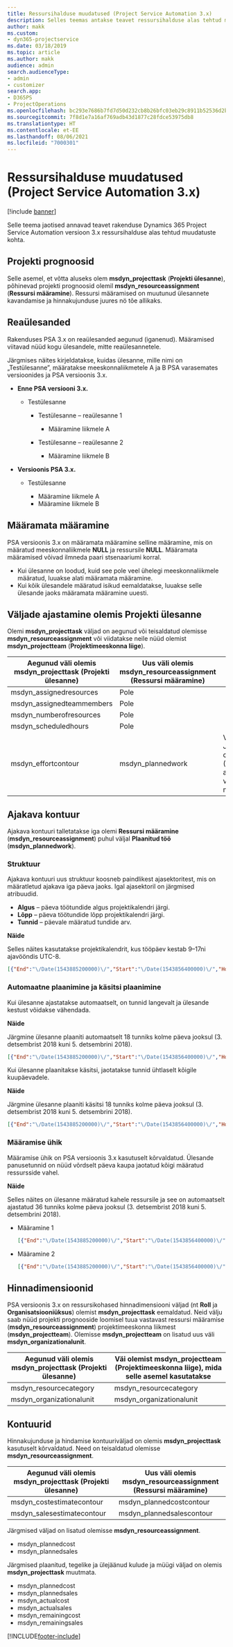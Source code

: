```yaml
---
title: Ressursihalduse muudatused (Project Service Automation 3.x)
description: Selles teemas antakse teavet ressursihalduse alas tehtud muudatuste kohta.
author: makk
ms.custom:
- dyn365-projectservice
ms.date: 03/18/2019
ms.topic: article
ms.author: makk
audience: admin
search.audienceType:
- admin
- customizer
search.app:
- D365PS
- ProjectOperations
ms.openlocfilehash: bc293e7686b7fd7d50d232cb8b26bfc03eb29c8911b52536d2b0a3a4929730c9
ms.sourcegitcommit: 7f8d1e7a16af769adb43d1877c28fdce53975db8
ms.translationtype: HT
ms.contentlocale: et-EE
ms.lasthandoff: 08/06/2021
ms.locfileid: "7000301"
---
```

# <a name="resource-management-changes-project-service-automation-3x"></a>Ressursihalduse muudatused (Project Service Automation 3.x)

[!include [banner](../../includes/psa-now-project-operations.md)]

Selle teema jaotised annavad teavet rakenduse Dynamics 365 Project Service Automation versioon 3.x ressursihalduse alas tehtud muudatuste kohta.

## <a name="project-estimates"></a>Projekti prognoosid

Selle asemel, et võtta aluseks olem **msdyn\_projecttask** (**Projekti ülesanne**), põhinevad projekti prognoosid olemil **msdyn\_resourceassignment** (**Ressursi määramine**). Ressursi määramised on muutunud ülesannete kavandamise ja hinnakujunduse juures nö tõe allikaks.

## <a name="line-tasks"></a>Reaülesanded

Rakenduses PSA 3.x on reaülesanded aegunud (iganenud). Määramised viitavad nüüd kogu ülesandele, mitte reaülesannetele.

Järgmises näites kirjeldatakse, kuidas ülesanne, mille nimi on „Testülesanne”, määratakse meeskonnaliikmetele A ja B PSA varasemates versioonides ja PSA versioonis 3.x.

- **Enne PSA versiooni 3.x.**

    - Testülesanne

        - Testülesanne – reaülesanne 1

            - Määramine liikmele A

        - Testülesanne – reaülesanne 2

            - Määramine liikmele B

- **Versioonis PSA 3.x.**

    - Testülesanne

        - Määramine liikmele A
        - Määramine liikmele B

## <a name="unassigned-assignment"></a>Määramata määramine

PSA versioonis 3.x on määramata määramine selline määramine, mis on määratud meeskonnaliikmele **NULL** ja ressursile **NULL**. Määramata määramised võivad ilmneda paari stsenaariumi korral.

- Kui ülesanne on loodud, kuid see pole veel ühelegi meeskonnaliikmele määratud, luuakse alati määramata määramine. 
- Kui kõik ülesandele määratud isikud eemaldatakse, luuakse selle ülesande jaoks määramata määramine uuesti.

## <a name="scheduling-fields-on-the-project-task-entity"></a>Väljade ajastamine olemis Projekti ülesanne

Olemi **msdyn\_projecttask** väljad on aegunud või teisaldatud olemisse **msdyn\_resourceassignment** või viidatakse neile nüüd olemist **msdyn\_projectteam** (**Projektimeeskonna liige**).

| Aegunud väli olemis msdyn\_projecttask (Projekti ülesanne) | Uus väli olemis msdyn\_resourceassignment (Ressursi määramine) | Kommentaar |
|---|---|---|
| msdyn\_assignedresources | Pole | |
| msdyn\_assignedteammembers | Pole | |
| msdyn\_numberofresources | Pole | |
| msdyn\_scheduledhours | Pole | |
| msdyn\_effortcontour | msdyn\_plannedwork | Väljal talletatud JavaScript objektiesituse (JSON) andmestruktuuri vormingut on muudetud. |

## <a name="schedule-contour"></a>Ajakava kontuur

Ajakava kontuuri talletatakse iga olemi **Ressursi määramine** (**msdyn\_resourceassignment**) puhul väljal **Plaanitud töö** (**msdyn\_plannedwork**).

### <a name="structure"></a>Struktuur

Ajakava kontuuri uus struktuur koosneb paindlikest ajasektoritest, mis on määratletud ajakava iga päeva jaoks. Igal ajasektoril on järgmised atribuudid.

- **Algus** – päeva töötundide algus projektikalendri järgi.
- **Lõpp** – päeva töötundide lõpp projektikalendri järgi.
- **Tunnid** – päevale määratud tundide arv.

**Näide**

Selles näites kasutatakse projektikalendrit, kus tööpäev kestab 9–17ni ajavööndis UTC-8.

```json
[{"End":"\/Date(1543885200000)\/","Start":"\/Date(1543856400000)\/","Hours":8},{"End":"\/Date(1543971600000)\/","Start":"\/Date(1543942800000)\/","Hours":8},{"End":"\/Date(1544058000000)\/","Start":"\/Date(1544029200000)\/","Hours":2}]
```

### <a name="auto-scheduling-and-manual-scheduling"></a>Automaatne plaanimine ja käsitsi plaanimine

Kui ülesanne ajastatakse automaatselt, on tunnid langevalt ja ülesande kestust võidakse vähendada.

**Näide**

Järgmine ülesanne plaaniti automaatselt 18 tunniks kolme päeva jooksul (3. detsembrist 2018 kuni 5. detsembrini 2018).

```json
[{"End":"\/Date(1543885200000)\/","Start":"\/Date(1543856400000)\/","Hours":8},{"End":"\/Date(1543971600000)\/","Start":"\/Date(1543942800000)\/","Hours":8},{"End":"\/Date(1544058000000)\/","Start":"\/Date(1544029200000)\/","Hours":2}]
```

Kui ülesanne plaanitakse käsitsi, jaotatakse tunnid ühtlaselt kõigile kuupäevadele.

**Näide**

Järgmine ülesanne plaaniti käsitsi 18 tunniks kolme päeva jooksul (3. detsembrist 2018 kuni 5. detsembrini 2018).

```json
[{"End":"\/Date(1543885200000)\/","Start":"\/Date(1543856400000)\/","Hours":6},{"End":"\/Date(1543971600000)\/","Start":"\/Date(1543942800000)\/","Hours":6},{"End":"\/Date(1544058000000)\/","Start":"\/Date(1544029200000)\/","Hours":6}]
```

### <a name="assignment-unit"></a>Määramise ühik

Määramise ühik on PSA versioonis 3.x kasutuselt kõrvaldatud. Ülesande panusetunnid on nüüd võrdselt päeva kaupa jaotatud kõigi määratud ressursside vahel.

**Näide**

Selles näites on ülesanne määratud kahele ressursile ja see on automaatselt ajastatud 36 tunniks kolme päeva jooksul (3. detsembrist 2018 kuni 5. detsembrini 2018).

- Määramine 1

    ```json
    [{"End":"\/Date(1543885200000)\/","Start":"\/Date(1543856400000)\/","Hours":8},{"End":"\/Date(1543971600000)\/","Start":"\/Date(1543942800000)\/","Hours":8},{"End":"\/Date(1544058000000)\/","Start":"\/Date(1544029200000)\/","Hours":2}]
    ```

- Määramine 2

    ```json
    [{"End":"\/Date(1543885200000)\/","Start":"\/Date(1543856400000)\/","Hours":8},{"End":"\/Date(1543971600000)\/","Start":"\/Date(1543942800000)\/","Hours":8},{"End":"\/Date(1544058000000)\/","Start":"\/Date(1544029200000)\/","Hours":2}]
    ```

## <a name="pricing-dimensions"></a>Hinnadimensioonid

PSA versioonis 3.x on ressursikohased hinnadimensiooni väljad (nt **Roll** ja **Organisatsiooniüksus**) olemist **msdyn\_projecttask** eemaldatud. Neid välju saab nüüd projekti prognooside loomisel tuua vastavast ressursi määramise (**msdyn\_resourceassignment**) projektimeeskonna liikmest (**msdyn\_projectteam**). Olemisse **msdyn\_projectteam** on lisatud uus väli **msdyn\_organizationalunit**.

| Aegunud väli olemis msdyn\_projecttask (Projekti ülesanne) | Väi olemist msdyn\_projectteam (Projektimeeskonna liige), mida selle asemel kasutatakse |
|---|---|
| msdyn\_resourcecategory | msdyn\_resourcecategory |
| msdyn\_organizationalunit | msdyn\_organizationalunit |

## <a name="contours"></a>Kontuurid

Hinnakujunduse ja hindamise kontuuriväljad on olemis **msdyn\_projecttask** kasutuselt kõrvaldatud. Need on teisaldatud olemisse **msdyn\_resourceassignment**.

| Aegunud väli olemis msdyn\_projecttask (Projekti ülesanne) | Uus väli olemis msdyn\_resourceassignment (Ressursi määramine) |
|---|---|
| msdyn\_costestimatecontour | msdyn\_plannedcostcontour |
| msdyn\_salesestimatecontour | msdyn\_plannedsalescontour |

Järgmised väljad on lisatud olemisse **msdyn\_resourceassignment**.

* msdyn\_plannedcost
* msdyn\_plannedsales

Järgmised plaanitud, tegelike ja ülejäänud kulude ja müügi väljad on olemis **msdyn\_projecttask** muutmata.

* msdyn\_plannedcost
* msdyn\_plannedsales
* msdyn\_actualcost
* msdyn\_actualsales
* msdyn\_remainingcost
* msdyn\_remainingsales


[!INCLUDE[footer-include](../../includes/footer-banner.md)]